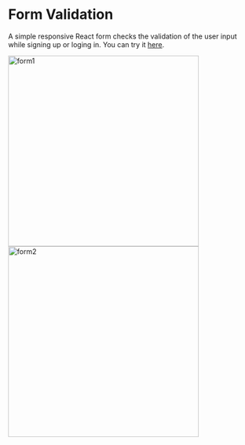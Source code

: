 # Form Validation
A simple responsive React form checks the validation of the user input while signing up or loging in. You can try it [here](https://form-val.vercel.app/).


<img width="388" alt="form1" src="https://user-images.githubusercontent.com/80160006/205945389-bc732814-d8b1-4c96-9070-7a101431d47c.png"><img width="388" alt="form2" src="https://user-images.githubusercontent.com/80160006/205944783-933d0b47-6037-40c5-9dc8-587bf7920234.png">
